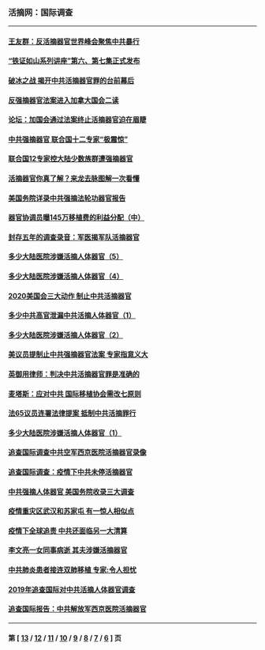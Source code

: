 ### 活摘网：国际调查
---
#### [王友群：反活摘器官世界峰会聚焦中共暴行](../../pages/nf5947/n13250738.md?02130430) 
#### [“铁证如山系列讲座”第六、第七集正式发布](../../pages/nf5947/n13106287.md?02130430) 
#### [破冰之战 揭开中共活摘器官罪的台前幕后](../../pages/nf5947/n13082457.md?02130430) 
#### [反强摘器官法案进入加拿大国会二读](../../pages/nf5947/n13033450.md?02130430) 
#### [论坛：加国会通过法案终止活摘器官迫在眉睫](../../pages/nf5947/n13029839.md?02130430) 
#### [中共强摘器官 联合国十二专家“极震惊”](../../pages/nf5947/n13024313.md?02130430) 
#### [联合国12专家控大陆少数族群遭强摘器官](../../pages/nf5947/n13023877.md?02130430) 
#### [活摘器官你真了解？来龙去脉图解一次看懂](../../pages/nf5947/n13013820.md?02130430) 
#### [美国务院详录中共强摘法轮功器官报告](../../pages/nf5947/n12944519.md?02130430) 
#### [器官协调员曝145万移植费的利益分配（中）](../../pages/nf5947/n12894547.md?02130430) 
#### [封存五年的调查录音：军医揭军队活摘器官](../../pages/nf5947/n12798692.md?02130430) 
#### [多少大陆医院涉嫌活摘人体器官（5）](../../pages/nf5947/n12768383.md?02130430) 
#### [多少大陆医院涉嫌活摘人体器官（4）](../../pages/nf5947/n12664434.md?02130430) 
#### [2020美国会三大动作 制止中共活摘器官](../../pages/nf5947/n12682004.md?02130430) 
#### [多少中共高官泄漏中共活摘人体器官（1）](../../pages/nf5947/n12671234.md?02130430) 
#### [多少大陆医院涉嫌活摘人体器官（2）](../../pages/nf5947/n12655589.md?02130430) 
#### [美议员提制止中共强摘器官法案 专家指意义大](../../pages/nf5947/n12630561.md?02130430) 
#### [英御用律师：判决中共活摘器官罪是准确的](../../pages/nf5947/n12580740.md?02130430) 
#### [麦塔斯：应对中共 国际移植协会需改七原则](../../pages/nf5947/n12514711.md?02130430) 
#### [法65议员连署法律提案 抵制中共活摘罪行](../../pages/nf5947/n12437047.md?02130430) 
#### [多少大陆医院涉嫌活摘人体器官（1）](../../pages/nf5947/n12414284.md?02130430) 
#### [追查国际调查中共空军西京医院活摘器官录像](../../pages/nf5947/n12348837.md?02130430) 
#### [追查国际调查：疫情下中共未停活摘器官](../../pages/nf5947/n12273415.md?02130430) 
#### [中共强摘人体器官 美国务院收录三大调查](../../pages/nf5947/n12181488.md?02130430) 
#### [疫情重灾区武汉和苏家屯 有一惊人相似点](../../pages/nf5947/n12150824.md?02130430) 
#### [疫情下全球追责 中共还面临另一大清算](../../pages/nf5947/n12070397.md?02130430) 
#### [李文亮一女同事病逝 其夫涉嫌活摘器官](../../pages/nf5947/n11957882.md?02130430) 
#### [中共肺炎患者接连双肺移植 专家:令人担忧](../../pages/nf5947/n11945516.md?02130430) 
#### [2019年追查国际对中共活摘人体器官调查](../../pages/nf5947/n11917733.md?02130430) 
#### [追查国际报告：中共解放军西京医院活摘器官](../../pages/nf5947/n11838359.md?02130430) 

---
#### 第 [ [13](./13.md?02130430) / [12](./12.md?02130430) / [11](./11.md?02130430) / [10](./10.md?02130430) / [9](./9.md?02130430) / [8](./8.md?02130430) / [7](./7.md?02130430) / [6](./6.md?02130430) ] 页

